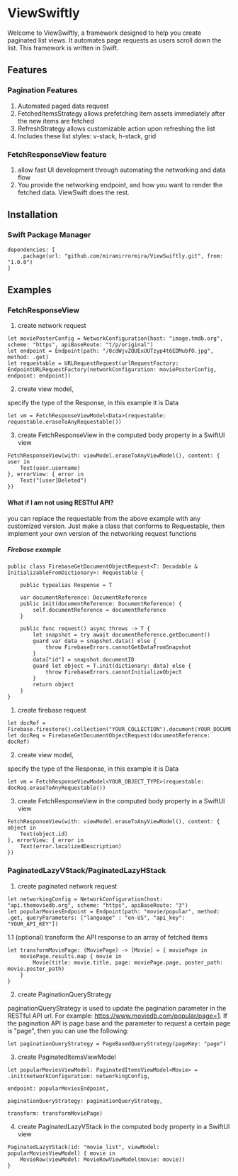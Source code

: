 # ViewSwiftly

Welcome to ViewSwiftly, a framework designed to help you create paginated list views. It automates page requests as users scroll down the list. This framework is written in Swift.

## Features
### Pagination Features
1. Automated paged data request
2. FetchedItemsStrategy allows prefetching item assets immediately after the new items are fetched
3. RefreshStrategy allows customizable action upon refreshing the list
4. Includes these list styles: v-stack, h-stack, grid

### FetchResponseView feature
1. allow fast UI development through automating the networking and data flow
2. You provide the networking endpoint, and how you want to render the fetched data. ViewSwift does the rest.


## Installation
### Swift Package Manager
```
dependencies: [
    .package(url: "github.com/miramirrormira/ViewSwiftly.git", from: "1.0.0")
]
```

## Examples
### FetchResponseView

1. create network request
```
let moviePosterConfig = NetworkConfiguration(host: "image.tmdb.org", scheme: "https", apiBaseRoute: "t/p/original")
let endpoint = Endpoint(path: "/8cdWjvZQUExUUTzyp4t6EDMubfO.jpg", method: .get)
let requestable = URLRequestRequest(urlRequestFactory: EndpointURLRequestFactory(networkConfiguration: moviePosterConfig, endpoint: endpoint))
```

2. create view model, 

specify the type of the Response, in this example it is Data
```
let vm = FetchResponseViewModel<Data>(requestable: requestable.eraseToAnyRequestable())
```

3. create FetchResponseView in the computed body property in a SwiftUI view

```
FetchResponseView(with: viewModel.eraseToAnyViewModel(), content: { user in
    Text(user.username)
}, errorView: { error in
    Text("[user]Deleted")
})
```

#### What if I am not using RESTful API?
you can replace the requestable from the above example with any customized version. Just make a class that conforms to Requestable, then implement your own version of the networking request functions

##### Firebase example

```
public class FirebaseGetDocumentObjectRequest<T: Decodable & InitializableFromDictionary>: Requestable {
    
    public typealias Response = T
    
    var documentReference: DocumentReference
    public init(documentReference: DocumentReference) {
        self.documentReference = documentReference
    }
    
    public func request() async throws -> T {
        let snapshot = try await documentReference.getDocument()
        guard var data = snapshot.data() else {
            throw FirebaseErrors.cannotGetDataFromSnapshot
        }
        data["id"] = snapshot.documentID
        guard let object = T.init(dictionary: data) else {
            throw FirebaseErrors.cannotInitializeObject
        }
        return object
    }
}
```

1. create firebase request
```
let docRef = Firebase.firestore().collection("YOUR_COLLECTION").document(YOUR_DOCUMENT_ID)
let docReq = FirebaseGetDocumentObjectRequest(documentReference: docRef)
```

2. create view model, 

specify the type of the Response, in this example it is Data
```
let vm = FetchResponseViewModel<YOUR_OBJECT_TYPE>(requestable: docReq.eraseToAnyRequestable())
```

3. create FetchResponseView in the computed body property in a SwiftUI view
```
FetchResponseView(with: viewModel.eraseToAnyViewModel(), content: { object in
    Text(object.id)
}, errorView: { error in
    Text(error.localizedDescription)
})
```

### PaginatedLazyVStack/PaginatedLazyHStack

1. create paginated network request 
```
let networkingConfig = NetworkConfiguration(host: "api.themoviedb.org", scheme: "https", apiBaseRoute: "3")
let popularMoviesEndpoint = Endpoint(path: "movie/popular", method: .get, queryParameters: ["language" : "en-US", "api_key": "YOUR_API_KEY"])
```

1.1 (optional) transform the API response to an array of fetched items
```
let transformMoviePage: (MoviePage) -> [Movie] = { moviePage in
    moviePage.results.map { movie in
        Movie(title: movie.title, page: moviePage.page, poster_path: movie.poster_path)
    }
}
```

2. create PaginationQueryStrategy

paginationQueryStrategy is used to update the pagination parameter in the RESTful API url. For example: https://www.moviedb.com/popular/page=1. If the pagination API is page base and the parameter to request a certain page is "page", then you can use the following:
```
let paginationQueryStrategy = PageBasedQueryStrategy(pageKey: "page")
```

3. create PaginatedItemsViewModel 
```
let popularMoviesViewModel: PaginatedItemsViewModel<Movie> = .init(networkConfiguration: networkingConfig,
                                                                endpoint: popularMoviesEndpoint,
                                                                paginationQueryStrategy: paginationQueryStrategy,
                                                                transform: transformMoviePage)
```
4. create PaginatedLazyVStack in the computed body property in a SwiftUI view
```
PaginatedLazyVStack(id: "movie_list", viewModel: popularMoviesViewModel) { movie in
    MovieRow(viewModel: MovieRowViewModel(movie: movie))
}                                                             

```